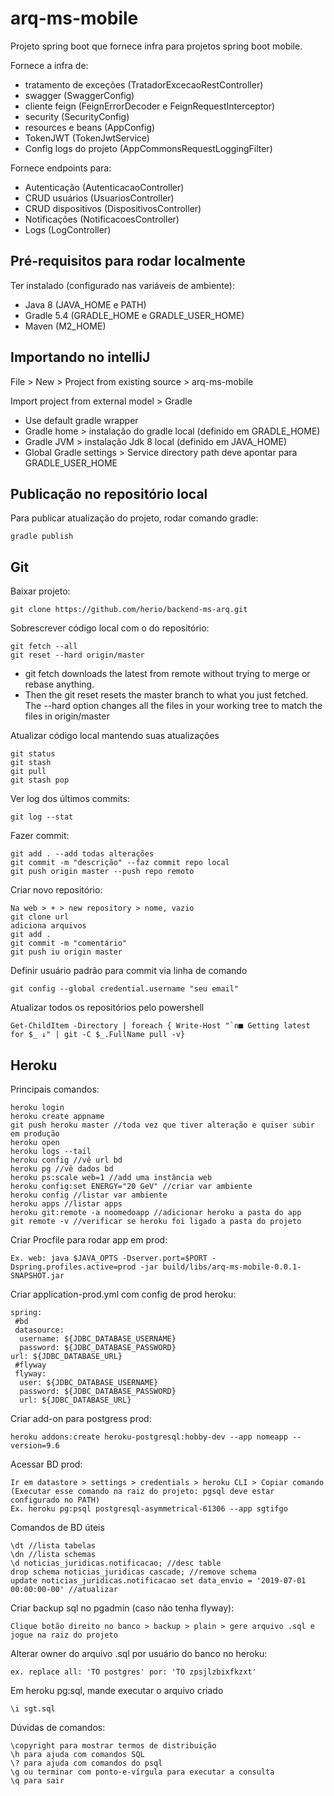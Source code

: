 # arq-ms-mobile

Projeto spring boot que fornece infra para projetos spring boot mobile.

Fornece a infra de:
- tratamento de exceções (TratadorExcecaoRestController)
- swagger (SwaggerConfig)
- cliente feign (FeignErrorDecoder e FeignRequestInterceptor)
- security (SecurityConfig)
- resources e beans (AppConfig)
- TokenJWT (TokenJwtService)
- Config logs do projeto (AppCommonsRequestLoggingFilter)

Fornece endpoints para:
- Autenticação (AutenticacaoController)
- CRUD usuários (UsuariosController)
- CRUD dispositivos (DispositivosController)
- Notificações (NotificacoesController)
- Logs (LogController)

## Pré-requisitos para rodar localmente

Ter instalado (configurado nas variáveis de ambiente):
- Java 8 (JAVA_HOME e PATH)
- Gradle 5.4 (GRADLE_HOME e GRADLE_USER_HOME)
- Maven (M2_HOME)


## Importando no intelliJ

File > New > Project from existing source > arq-ms-mobile 

Import project from external model > Gradle

- Use default gradle wrapper
- Gradle home > instalação do gradle local (definido em GRADLE_HOME)
- Gradle JVM > instalação Jdk 8 local (definido em JAVA_HOME)
- Global Gradle settings > Service directory path deve apontar para GRADLE_USER_HOME 


## Publicação no repositório local

Para publicar atualização do projeto, rodar comando gradle:

    gradle publish
    
    
## Git


Baixar projeto:

    git clone https://github.com/herio/backend-ms-arq.git

Sobrescrever código local com o do repositório:

    git fetch --all
	git reset --hard origin/master
	
- git fetch downloads the latest from remote without trying to merge or rebase anything.
- Then the git reset resets the master branch to what you just fetched. The --hard option changes all the files in your working tree to match the files in origin/master
	
Atualizar código local mantendo suas atualizações
  
    git status
	git stash
	git pull
	git stash pop

Ver log dos últimos commits:

    git log --stat

Fazer commit:

    git add . --add todas alterações
    git commit -m "descrição" --faz commit repo local
    git push origin master --push repo remoto
    
Criar novo repositório:

    Na web > + > new repository > nome, vazio
    git clone url
    adiciona arquivos
    git add .
    git commit -m "comentário"
    git push iu origin master
    
Definir usuário padrão para commit via linha de comando

    git config --global credential.username "seu email"

Atualizar todos os repositórios pelo powershell

    Get-ChildItem -Directory | foreach { Write-Host "`n■ Getting latest for $_ ↓" | git -C $_.FullName pull -v}
    
    
## Heroku

Principais comandos:
    
    heroku login
    heroku create appname
    git push heroku master //toda vez que tiver alteração e quiser subir em produção
    heroku open
    heroku logs --tail
    heroku config //vê url bd
    heroku pg //vê dados bd
    heroku ps:scale web=1 //add uma instância web
    heroku config:set ENERGY="20 GeV" //criar var ambiente
    heroku config //listar var ambiente
    heroku apps //listar apps
    heroku git:remote -a noomedoapp //adicionar heroku a pasta do app
    git remote -v //verificar se heroku foi ligado a pasta do projeto
     
Criar Procfile para rodar app em prod:

    Ex. web: java $JAVA_OPTS -Dserver.port=$PORT -Dspring.profiles.active=prod -jar build/libs/arq-ms-mobile-0.0.1-SNAPSHOT.jar

Criar application-prod.yml com config de prod heroku:
     
    spring:
	 #bd
	 datasource:
	  username: ${JDBC_DATABASE_USERNAME}
	  password: ${JDBC_DATABASE_PASSWORD}
    url: ${JDBC_DATABASE_URL}
	 #flyway
	 flyway:
	  user: ${JDBC_DATABASE_USERNAME}
	  password: ${JDBC_DATABASE_PASSWORD}
	  url: ${JDBC_DATABASE_URL}


Criar add-on para postgress prod:

    heroku addons:create heroku-postgresql:hobby-dev --app nomeapp --version=9.6

Acessar BD prod:

    Ir em datastore > settings > credentials > heroku CLI > Copiar comando (Executar esse comando na raiz do projeto: pgsql deve estar configurado no PATH)
    Ex. heroku pg:psql postgresql-asymmetrical-61306 --app sgtifgo
    
Comandos de BD úteis

    \dt //lista tabelas 
    \dn //lista schemas
    \d noticias_juridicas.notificacao; //desc table    
    drop schema noticias_juridicas cascade; //remove schema
    update noticias_juridicas.notificacao set data_envio = '2019-07-01 00:00:00-00' //atualizar

Criar backup sql no pgadmin (caso não tenha flyway): 

    Clique botão direito no banco > backup > plain > gere arquivo .sql e jogue na raiz do projeto

Alterar owner do arquivo .sql  por usuário do banco no heroku:

    ex. replace all: 'TO postgres' por: 'TO zpsjlzbixfkzxt'

Em heroku pg:sql, mande executar o arquivo criado

    \i sgt.sql

Dúvidas de comandos:
 
    \copyright para mostrar termos de distribuição
    \h para ajuda com comandos SQL
    \? para ajuda com comandos do psql
    \g ou terminar com ponto-e-vírgula para executar a consulta
    \q para sair
